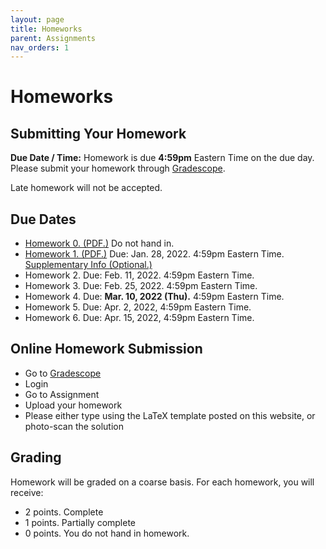 ```yaml
---
layout: page
title: Homeworks
parent: Assignments
nav_orders: 1
---
```

# Homeworks 

## Submitting Your Homework  
**Due Date / Time:** Homework is due **4:59pm** Eastern Time on the due day. Please submit your homework through [Gradescope](https://www.gradescope.com/courses/345155).

Late homework will not be accepted.

## Due Dates
- [Homework 0. (PDF.)](hw0.pdf) Do not hand in.
- [Homework 1. (PDF.)](https://drive.google.com/file/d/1d4UNEztR2OLYk29nxQIG-JaU5h2Gky0y/view?usp=sharing) Due: Jan. 28, 2022. 4:59pm Eastern Time. [Supplementary Info (Optional.)](https://drive.google.com/file/d/1EJEgRKbhpysAtCiE8TN3yFrzIlwwetQZ/view?usp=sharing)
- Homework 2. Due: Feb. 11, 2022. 4:59pm Eastern Time.
- Homework 3. Due: Feb. 25, 2022. 4:59pm Eastern Time.
- Homework 4. Due: **Mar. 10, 2022 (Thu).** 4:59pm Eastern Time.
- Homework 5. Due: Apr. 2, 2022, 4:59pm Eastern Time.
- Homework 6. Due: Apr. 15, 2022, 4:59pm Eastern Time.

## Online Homework Submission
- Go to [Gradescope](https://www.gradescope.com/courses/345155)
- Login
- Go to Assignment
- Upload your homework
- Please either type using the LaTeX template posted on this website, or photo-scan the solution

## Grading
Homework will be graded on a coarse basis. For each homework, you will receive:
- 2 points. Complete
- 1 points. Partially complete
- 0 points. You do not hand in homework.